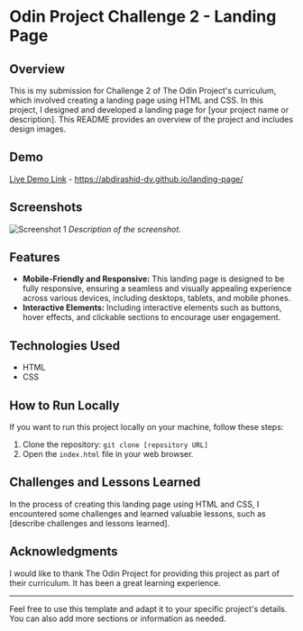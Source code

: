 # Odin Project Challenge 2 - Landing Page

## Overview

This is my submission for Challenge 2 of The Odin Project's curriculum, which involved creating a landing page using HTML and CSS. In this project, I designed and developed a landing page for [your project name or description]. This README provides an overview of the project and includes design images.

## Demo

[Live Demo Link](#) - https://abdirashid-dv.github.io/landing-page/

## Screenshots

![Screenshot 1](screenshots/screenshot1.png)
*Description of the screenshot.*


## Features

- **Mobile-Friendly and Responsive:** This landing page is designed to be fully responsive, ensuring a seamless and visually appealing experience across various devices, including desktops, tablets, and mobile phones.
- **Interactive Elements:** Including interactive elements such as buttons, hover effects, and clickable sections to encourage user engagement. 

## Technologies Used

- HTML
- CSS

## How to Run Locally

If you want to run this project locally on your machine, follow these steps:

1. Clone the repository: `git clone [repository URL]`
2. Open the `index.html` file in your web browser.

## Challenges and Lessons Learned

In the process of creating this landing page using HTML and CSS, I encountered some challenges and learned valuable lessons, such as [describe challenges and lessons learned].

## Acknowledgments

I would like to thank The Odin Project for providing this project as part of their curriculum. It has been a great learning experience.


---

Feel free to use this template and adapt it to your specific project's details. You can also add more sections or information as needed.

